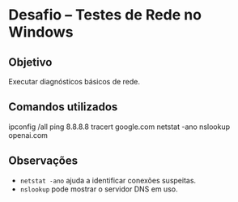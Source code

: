 # Desafio – Testes de Rede no Windows

## Objetivo
Executar diagnósticos básicos de rede.

## Comandos utilizados
ipconfig /all
ping 8.8.8.8
tracert google.com
netstat -ano
nslookup openai.com

## Observações
- `netstat -ano` ajuda a identificar conexões suspeitas.
- `nslookup` pode mostrar o servidor DNS em uso.
